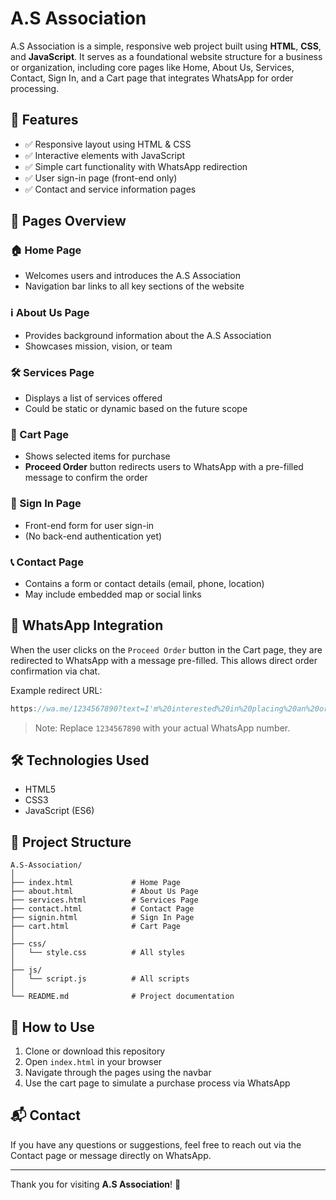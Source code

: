 # A.S Association

A.S Association is a simple, responsive web project built using **HTML**, **CSS**, and **JavaScript**. It serves as a foundational website structure for a business or organization, including core pages like Home, About Us, Services, Contact, Sign In, and a Cart page that integrates WhatsApp for order processing.

## 🚀 Features

- ✅ Responsive layout using HTML & CSS
- ✅ Interactive elements with JavaScript
- ✅ Simple cart functionality with WhatsApp redirection
- ✅ User sign-in page (front-end only)
- ✅ Contact and service information pages

## 🧾 Pages Overview

### 🏠 Home Page
- Welcomes users and introduces the A.S Association
- Navigation bar links to all key sections of the website

### ℹ️ About Us Page
- Provides background information about the A.S Association
- Showcases mission, vision, or team

### 🛠 Services Page
- Displays a list of services offered
- Could be static or dynamic based on the future scope

### 🛒 Cart Page
- Shows selected items for purchase
- **Proceed Order** button redirects users to WhatsApp with a pre-filled message to confirm the order

### 🔐 Sign In Page
- Front-end form for user sign-in
- (No back-end authentication yet)

### 📞 Contact Page
- Contains a form or contact details (email, phone, location)
- May include embedded map or social links

## 📲 WhatsApp Integration

When the user clicks on the `Proceed Order` button in the Cart page, they are redirected to WhatsApp with a message pre-filled. This allows direct order confirmation via chat.

Example redirect URL:

```javascript
https://wa.me/1234567890?text=I'm%20interested%20in%20placing%20an%20order!
````

> Note: Replace `1234567890` with your actual WhatsApp number.

## 🛠 Technologies Used

* HTML5
* CSS3
* JavaScript (ES6)

## 📁 Project Structure

```
A.S-Association/
│
├── index.html             # Home Page
├── about.html             # About Us Page
├── services.html          # Services Page
├── contact.html           # Contact Page
├── signin.html            # Sign In Page
├── cart.html              # Cart Page
│
├── css/
│   └── style.css          # All styles
│
├── js/
│   └── script.js          # All scripts
│
└── README.md              # Project documentation
```

## 📌 How to Use

1. Clone or download this repository
2. Open `index.html` in your browser
3. Navigate through the pages using the navbar
4. Use the cart page to simulate a purchase process via WhatsApp

## 📬 Contact

If you have any questions or suggestions, feel free to reach out via the Contact page or message directly on WhatsApp.

---

Thank you for visiting **A.S Association**! 🎉
